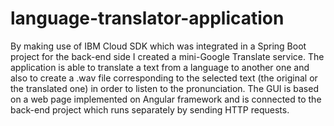 # language-translator-application

By making use of IBM Cloud SDK which was integrated in a Spring Boot project for the back-end side I
created a mini-Google Translate service. The application is able to translate a text from a language to
another one and also to create a .wav file corresponding to the selected text (the original or the translated
one) in order to listen to the pronunciation. The GUI is based on a web page implemented on Angular
framework and is connected to the back-end project which runs separately by sending HTTP requests.
